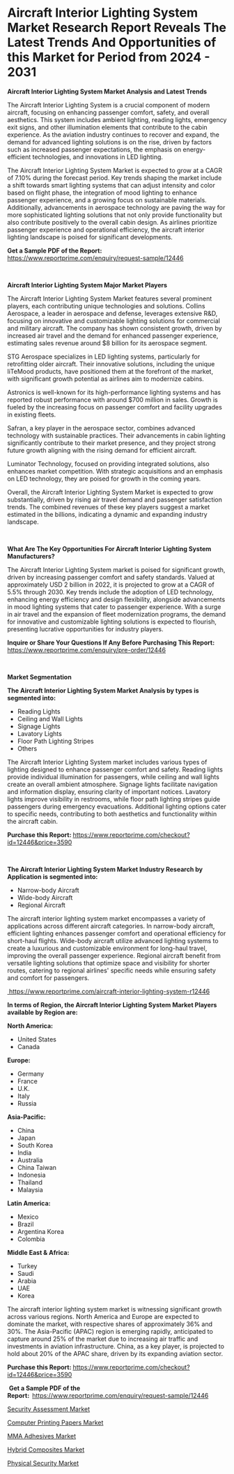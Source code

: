 <p><h1>Aircraft Interior Lighting System Market Research Report Reveals The Latest Trends And Opportunities of this Market for Period from 2024 - 2031</h1></p><p><strong>Aircraft Interior Lighting System Market Analysis and Latest Trends</strong></p>
<p><p>The Aircraft Interior Lighting System is a crucial component of modern aircraft, focusing on enhancing passenger comfort, safety, and overall aesthetics. This system includes ambient lighting, reading lights, emergency exit signs, and other illumination elements that contribute to the cabin experience. As the aviation industry continues to recover and expand, the demand for advanced lighting solutions is on the rise, driven by factors such as increased passenger expectations, the emphasis on energy-efficient technologies, and innovations in LED lighting.</p><p>The Aircraft Interior Lighting System Market is expected to grow at a CAGR of 7.10% during the forecast period. Key trends shaping the market include a shift towards smart lighting systems that can adjust intensity and color based on flight phase, the integration of mood lighting to enhance passenger experience, and a growing focus on sustainable materials. Additionally, advancements in aerospace technology are paving the way for more sophisticated lighting solutions that not only provide functionality but also contribute positively to the overall cabin design. As airlines prioritize passenger experience and operational efficiency, the aircraft interior lighting landscape is poised for significant developments.</p></p>
<p><strong>Get a Sample PDF of the Report:&nbsp;</strong> <a href="https://www.reportprime.com/enquiry/request-sample/12446">https://www.reportprime.com/enquiry/request-sample/12446</a></p>
<p>&nbsp;</p>
<p><strong>Aircraft Interior Lighting System Major Market Players</strong></p>
<p><p>The Aircraft Interior Lighting System Market features several prominent players, each contributing unique technologies and solutions. Collins Aerospace, a leader in aerospace and defense, leverages extensive R&D, focusing on innovative and customizable lighting solutions for commercial and military aircraft. The company has shown consistent growth, driven by increased air travel and the demand for enhanced passenger experience, estimating sales revenue around $8 billion for its aerospace segment.</p><p>STG Aerospace specializes in LED lighting systems, particularly for retrofitting older aircraft. Their innovative solutions, including the unique liTeMood products, have positioned them at the forefront of the market, with significant growth potential as airlines aim to modernize cabins. </p><p>Astronics is well-known for its high-performance lighting systems and has reported robust performance with around $700 million in sales. Growth is fueled by the increasing focus on passenger comfort and facility upgrades in existing fleets.</p><p>Safran, a key player in the aerospace sector, combines advanced technology with sustainable practices. Their advancements in cabin lighting significantly contribute to their market presence, and they project strong future growth aligning with the rising demand for efficient aircraft.</p><p>Luminator Technology, focused on providing integrated solutions, also enhances market competition. With strategic acquisitions and an emphasis on LED technology, they are poised for growth in the coming years.</p><p>Overall, the Aircraft Interior Lighting System Market is expected to grow substantially, driven by rising air travel demand and passenger satisfaction trends. The combined revenues of these key players suggest a market estimated in the billions, indicating a dynamic and expanding industry landscape.</p></p>
<p>&nbsp;</p>
<p><strong>What Are The Key Opportunities For Aircraft Interior Lighting System Manufacturers?</strong></p>
<p><p>The Aircraft Interior Lighting System market is poised for significant growth, driven by increasing passenger comfort and safety standards. Valued at approximately USD 2 billion in 2022, it is projected to grow at a CAGR of 5.5% through 2030. Key trends include the adoption of LED technology, enhancing energy efficiency and design flexibility, alongside advancements in mood lighting systems that cater to passenger experience. With a surge in air travel and the expansion of fleet modernization programs, the demand for innovative and customizable lighting solutions is expected to flourish, presenting lucrative opportunities for industry players.</p></p>
<p><strong>Inquire or Share Your Questions If Any Before Purchasing This Report:</strong> <a href="https://www.reportprime.com/enquiry/pre-order/12446">https://www.reportprime.com/enquiry/pre-order/12446</a></p>
<p>&nbsp;</p>
<p><strong>Market Segmentation</strong></p>
<p><strong>The Aircraft Interior Lighting System Market Analysis by types is segmented into:</strong></p>
<p><ul><li>Reading Lights</li><li>Ceiling and Wall Lights</li><li>Signage Lights</li><li>Lavatory Lights</li><li>Floor Path Lighting Stripes</li><li>Others</li></ul></p>
<p><p>The Aircraft Interior Lighting System market includes various types of lighting designed to enhance passenger comfort and safety. Reading lights provide individual illumination for passengers, while ceiling and wall lights create an overall ambient atmosphere. Signage lights facilitate navigation and information display, ensuring clarity of important notices. Lavatory lights improve visibility in restrooms, while floor path lighting stripes guide passengers during emergency evacuations. Additional lighting options cater to specific needs, contributing to both aesthetics and functionality within the aircraft cabin.</p></p>
<p><strong>Purchase this Report:&nbsp;</strong><a href="https://www.reportprime.com/checkout?id=12446&price=3590">https://www.reportprime.com/checkout?id=12446&price=3590</a></p>
<p>&nbsp;</p>
<p><strong>The Aircraft Interior Lighting System Market Industry Research by Application is segmented into:</strong></p>
<p><ul><li>Narrow-body Aircraft</li><li>Wide-body Aircraft</li><li>Regional Aircraft</li></ul></p>
<p><p>The aircraft interior lighting system market encompasses a variety of applications across different aircraft categories. In narrow-body aircraft, efficient lighting enhances passenger comfort and operational efficiency for short-haul flights. Wide-body aircraft utilize advanced lighting systems to create a luxurious and customizable environment for long-haul travel, improving the overall passenger experience. Regional aircraft benefit from versatile lighting solutions that optimize space and visibility for shorter routes, catering to regional airlines' specific needs while ensuring safety and comfort for passengers.</p></p>
<p><a href="https://www.reportprime.com/aircraft-interior-lighting-system-r12446">&nbsp;https://www.reportprime.com/aircraft-interior-lighting-system-r12446</a></p>
<p><strong>In terms of Region, the Aircraft Interior Lighting System Market Players available by Region are:</strong></p>
<p>
    <p> <strong> North America: </strong>
        <ul>
            <li>United States</li>
            <li>Canada</li>
        </ul>
        </p> 
    <p> <strong> Europe: </strong>
        <ul>
            <li>Germany</li>
            <li>France</li>
            <li>U.K.</li>
            <li>Italy</li>
            <li>Russia</li>
        </ul>
        </p> 
    <p> <strong> Asia-Pacific: </strong>
        <ul>
            <li>China</li>
            <li>Japan</li>
            <li>South Korea</li>
            <li>India</li>
            <li>Australia</li>
            <li>China Taiwan</li>
            <li>Indonesia</li>
            <li>Thailand</li>
            <li>Malaysia</li>
        </ul>
        </p> 
    <p> <strong> Latin America: </strong>
        <ul>
            <li>Mexico</li>
            <li>Brazil</li>
            <li>Argentina Korea</li>
            <li>Colombia</li>
        </ul>
        </p> 
    <p> <strong> Middle East & Africa: </strong>
        <ul>
            <li>Turkey</li>
            <li>Saudi</li>
            <li>Arabia</li>
            <li>UAE</li>
            <li>Korea</li>
        </ul>
    </p>
    </p>
<p><p>The aircraft interior lighting system market is witnessing significant growth across various regions. North America and Europe are expected to dominate the market, with respective shares of approximately 36% and 30%. The Asia-Pacific (APAC) region is emerging rapidly, anticipated to capture around 25% of the market due to increasing air traffic and investments in aviation infrastructure. China, as a key player, is projected to hold about 20% of the APAC share, driven by its expanding aviation sector.</p></p>
<p><strong>Purchase this Report: </strong><a href="https://www.reportprime.com/checkout?id=12446&price=3590">https://www.reportprime.com/checkout?id=12446&price=3590</a></p>
<p>&nbsp;<strong>Get a Sample PDF of the Report:&nbsp;&nbsp;</strong><a href="https://www.reportprime.com/enquiry/request-sample/12446">https://www.reportprime.com/enquiry/request-sample/12446</a></p>
<p><strong></strong></p>
<p><p><a href="https://medium.com/@snievearol72/global-security-assessment-market-trends-forecasts-and-market-strategic-analysis-2024-2031-b36076262ba8">Security Assessment Market</a></p><p><a href="https://issuu.com/reportprime-2/docs/computer-printing-papers-market-siz_2bbb79ce97afa5">Computer Printing Papers Market</a></p><p><a href="https://www.linkedin.com/pulse/comprehensive-look-product-type-thermosetting-adhesivesthermoplasticity-nw0me?trackingId=w2FIZb6nSqGWDzaui3FmOA%3D%3D">MMA Adhesives Market</a></p><p><a href="https://www.linkedin.com/pulse/insights-hybrid-composites-market-share-competitive-landscape-k0iee?trackingId=aNEzyO%2BwR%2BSZfrWc57T0Vg%3D%3D">Hybrid Composites Market</a></p><p><a href="https://medium.com/@sylviajacksonb5/global-physical-security-market-is-projected-to-grow-at-a-cagr-of-10-2-798106b5d841">Physical Security Market</a></p></p>